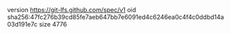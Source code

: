 version https://git-lfs.github.com/spec/v1
oid sha256:47fc276b39cd85fe7aeb647bb7e6091ed4c6246ea0c4f4c0ddbd14a03d191e7c
size 4776
